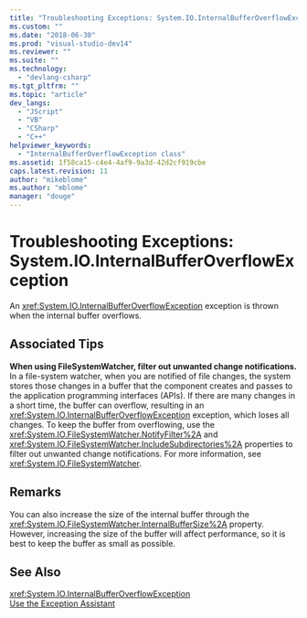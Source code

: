 ```yaml
---
title: "Troubleshooting Exceptions: System.IO.InternalBufferOverflowException | Microsoft Docs"
ms.custom: ""
ms.date: "2018-06-30"
ms.prod: "visual-studio-dev14"
ms.reviewer: ""
ms.suite: ""
ms.technology: 
  - "devlang-csharp"
ms.tgt_pltfrm: ""
ms.topic: "article"
dev_langs: 
  - "JScript"
  - "VB"
  - "CSharp"
  - "C++"
helpviewer_keywords: 
  - "InternalBufferOverflowException class"
ms.assetid: 1f58ca15-c4e4-4af9-9a3d-42d2cf919cbe
caps.latest.revision: 11
author: "mikeblome"
ms.author: "mblome"
manager: "douge"
---
```

# Troubleshooting Exceptions: System.IO.InternalBufferOverflowException
An <xref:System.IO.InternalBufferOverflowException> exception is thrown when the internal buffer overflows.  
  
## Associated Tips  
 **When using FileSystemWatcher, filter out unwanted change notifications.**  
 In a file-system watcher, when you are notified of file changes, the system stores those changes in a buffer that the component creates and passes to the application programming interfaces (APIs). If there are many changes in a short time, the buffer can overflow, resulting in an <xref:System.IO.InternalBufferOverflowException> exception, which loses all changes. To keep the buffer from overflowing, use the <xref:System.IO.FileSystemWatcher.NotifyFilter%2A> and <xref:System.IO.FileSystemWatcher.IncludeSubdirectories%2A> properties to filter out unwanted change notifications. For more information, see <xref:System.IO.FileSystemWatcher>.  
  
## Remarks  
 You can also increase the size of the internal buffer through the <xref:System.IO.FileSystemWatcher.InternalBufferSize%2A> property. However, increasing the size of the buffer will affect performance, so it is best to keep the buffer as small as possible.  
  
## See Also  
 <xref:System.IO.InternalBufferOverflowException>   
 [Use the Exception Assistant](../Topic/How%20to:%20Use%20the%20Exception%20Assistant.md)